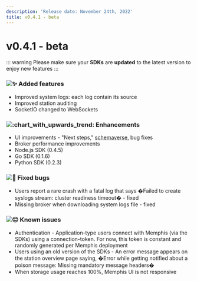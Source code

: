 ```yaml
---
description: 'Release date: November 24th, 2022'
title: v0.4.1 - beta
---
```


# v0.4.1 - beta

<BigLink url="/deployment/kubernetes/how-to-upgrade" title="3 - Upgrade"/>

::: warning
Please make sure your **SDKs** are **updated** to the latest version to enjoy new features
:::

### ![:sparkles:](https://a.slack-edge.com/production-standard-emoji-assets/14.0/apple-medium/2728.png) Added features

* Improved system logs: each log contain its source
* Improved station auditing
* SocketIO changed to WebSockets

### ![:chart\_with\_upwards\_trend:](https://a.slack-edge.com/production-standard-emoji-assets/14.0/apple-medium/1f4c8.png) Enhancements

* UI improvements - "Next steps," [schemaverse](../../memphis/schemaverse-schema-management/), bug fixes
* Broker performance improvements
* Node.js SDK (0.4.5)
* Go SDK (0.1.6)
* Python SDK (0.2.3)

### ![:bug:](https://a.slack-edge.com/production-standard-emoji-assets/14.0/apple-medium/1f41b.png) Fixed bugs

* Users report a rare crash with a fatal log that says �Failed to create syslogs stream: cluster readiness timeout� - fixed
* Missing broker when downloading system logs file - fixed

### ![:pensive:](https://a.slack-edge.com/production-standard-emoji-assets/14.0/apple-medium/1f614.png) Known issues

* Authentication - Application-type users connect with Memphis (via the SDKs) using a connection-token. For now, this token is constant and randomly generated per Memphis deployment
* Users using an old version of the SDKs - An error message appears on the station overview page saying, �Error while getting notified about a poison message: Missing mandatory message headers�
* When storage usage reaches 100%, Memphis UI is not responsive

<script setup>
import BigLink from '/components/BigLink.vue'
</script>